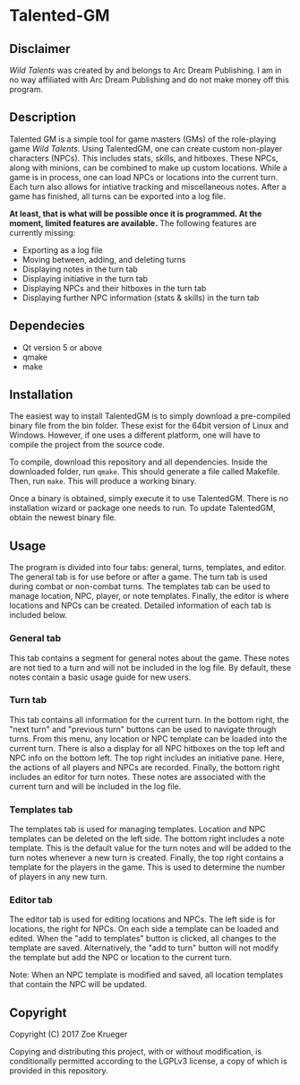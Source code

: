 # Talented-GM

## Disclaimer
*Wild Talents* was created by and belongs to Arc Dream Publishing. I am in no way affiliated with Arc Dream Publishing and do not make money off this program.

## Description
Talented GM is a simple tool for game masters (GMs) of the role-playing game *Wild Talents*. Using TalentedGM, one can create custom non-player characters (NPCs). This includes stats, skills, and hitboxes. These NPCs, along with minions, can be combined to make up custom locations. While a game is in process, one can load NPCs or locations into the current turn. Each turn also allows for intiative tracking and miscellaneous notes. After a game has finished, all turns can be exported into a log file.

**At least, that is what will be possible once it is programmed. At the moment, limited features are available.** The following features are currently missing:
 * Exporting as a log file
 * Moving between, adding, and deleting turns
 * Displaying notes in the turn tab
 * Displaying initiative in the turn tab
 * Displaying NPCs and their hitboxes in the turn tab
 * Displaying further NPC information (stats & skills) in the turn tab

## Dependecies
 * Qt version 5 or above
 * qmake
 * make
 
## Installation
The easiest way to install TalentedGM is to simply download a pre-compiled binary file from the bin folder. These exist for the 64bit version of Linux and Windows. However, if one uses a different platform, one will have to compile the project from the source code.

To compile, download this repository and all dependencies. Inside the downloaded folder, run `qmake`. This should generate a file called Makefile. Then, run `make`. This will produce a working binary.

Once a binary is obtained, simply execute it to use TalentedGM. There is no installation wizard or package one needs to run. To update TalentedGM, obtain the newest binary file.

## Usage
The program is divided into four tabs: general, turns, templates, and editor. The general tab is for use before or after a game. The turn tab is used during combat or non-combat turns. The templates tab can be used to manage location, NPC, player, or note templates. Finally, the editor is where locations and NPCs can be created. Detailed information of each tab is included below.

### General tab
This tab contains a segment for general notes about the game. These notes are not tied to a turn and will not be included in the log file. By default, these notes contain a basic usage guide for new users.

### Turn tab
This tab contains all information for the current turn. In the bottom right, the "next turn" and "previous turn" buttons can be used to navigate through turns. From this menu, any location or NPC template can be loaded into the current turn. There is also a display for all NPC hitboxes on the top left and NPC info on the bottom left. The top right includes an initiative pane. Here, the actions of all players and NPCs are recorded. Finally, the bottom right includes an editor for turn notes. These notes are associated with the current turn and will be included in the log file.

### Templates tab
The templates tab is used for managing templates. Location and NPC templates can be deleted on the left side. The bottom right includes a note template. This is the default value for the turn notes and will be added to the turn notes whenever a new turn is created. Finally, the top right contains a template for the players in the game. This is used to determine the number of players in any new turn.

### Editor tab
The editor tab is used for editing locations and NPCs. The left side is for locations, the right for NPCs. On each side a template can be loaded and edited. When the "add to templates" button is clicked, all changes to the template are saved. Alternatively, the "add to turn" button will not modify the template but add the NPC or location to the current turn.

Note: When an NPC template is modified and saved, all location templates that contain the NPC will be updated.

## Copyright
Copyright (C) 2017 Zoe Krueger

Copying and distributing this project, with or without modification, is conditionally permitted according to the LGPLv3 license, a copy of which is provided in this repository. 
